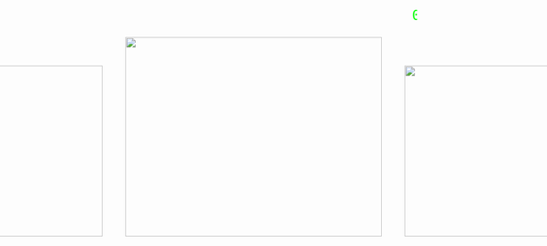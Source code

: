 
<p align="center" style="font-family: monospace; font-size: 24px; color: #0f0;">
  <marquee behavior="scroll" direction="left" scrollamount="15">
    01001000 01100101 01101100 01101100 01101111 00101100 00100000 01010111 01101111 01110010 01101100 01100100
  </marquee>
</p>

<div align="center" style="display: flex; justify-content: center; align-items: flex-end; gap: 40px;">

  <!-- Левая GIF -->
  <div style="display: flex; align-items: flex-end;">
    <img height="300" width="330" src="https://gifdb.com/images/high/caught-in-4k-saul-goodman-tz60jv8lh8sdnj3v.webp"/>
  </div>

  <!-- Центральная GIF -->
  <div style="display: flex; align-items: center;">
    <img height="350" width="450" src="https://gifdb.com/images/high/3d-saul-goodman-8w5pgtty7uc39twl.webp"/>
  </div>

  <!-- Правая GIF -->
  <div style="display: flex; align-items: flex-end;">
    <img height="300" width="400" src="https://i.imgur.com/Au2paCc.gif"/>
  </div>

</div>
